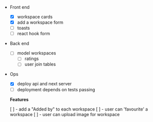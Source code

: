 - Front end

  - [x] workspace cards
  - [x] add a workspace form
  - [ ] toasts
  - [ ] react hook form

- Back end

  - [ ] model workspaces
    - [ ] ratings
    - [ ] user join tables

- Ops

  - [x] deploy api and next server
  - [ ] deployment depends on tests passing

  **Features**

  [ ] - add a "Added by" to each workspace
  [ ] - user can 'favourite' a workspace
  [ ] - user can upload image for workspace

